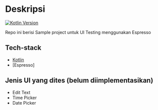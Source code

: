 # Deskripsi
[![Kotlin Version](https://img.shields.io/badge/Kotlin-1.3.50-blue.svg)](https://kotlinlang.org)

Repo ini berisi Sample project untuk UI Testing menggunakan Espresso

## Tech-stack
* [Kotlin](https://kotlinlang.org/) 
* [Espresso]

## Jenis UI yang dites (belum diimplementasikan)
* Edit Text
* Time Picker
* Date Picker
